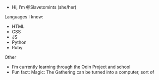 - Hi, I’m @Slavetomints (she/her)

Languages I know:
- HTML
- CSS
- JS
- Python
- Ruby

Other
- I’m currently learning through the Odin Project and school
- Fun fact: Magic: The Gathering can be turned into a computer, sort of

<!---
Slavetomints/Slavetomints is a ✨ special ✨ repository because its `README.md` (this file) appears on your GitHub profile.
You can click the Preview link to take a look at your changes.
--->
